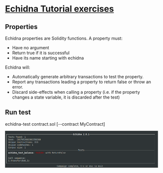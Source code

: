# [Echidna Tutorial exercises](https://github.com/crytic/building-secure-contracts/tree/master/program-analysis/echidna)

## Properties

Echidna properties are Solidity functions. A property must:
- Have no argument
- Return true if it is successful
- Have its name starting with echidna

Echidna will:
- Automatically generate arbitrary transactions to test the property.
- Report any transactions leading a property to return false or throw an error.
- Discard side-effects when calling a property (i.e. if the property changes a state variable, it is discarded after the test)

## Run test

echidna-test contract.sol [--contract MyContract]

![](img/echidna-test.png)